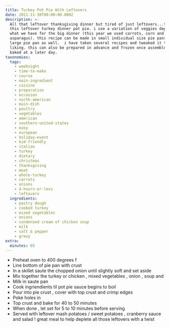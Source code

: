 ```yaml
---
title: Turkey Pot Pie With Leftovers
date: 2011-11-30T00:00:00.000Z
description: >-
  All that leftover thanksgiving dinner but tired of just leftovers...than try
  this leftover turkey dinner pot pie. i use a variation of veggies depending on
  what we have for the big dinner (this year we used carrots, corn and and
  asparagus). this recipe can be made in small individual size pie pans or in a
  large pie pan as well.  i have taken several recipes and tweaked it to my own
  liking. this can also be prepared in advance and frozen once assembled and
  baked at a later day.
taxonomies:
  tags:
    - weeknight
    - time-to-make
    - course
    - main-ingredient
    - cuisine
    - preparation
    - occasion
    - north-american
    - main-dish
    - poultry
    - vegetables
    - american
    - southern-united-states
    - easy
    - european
    - holiday-event
    - kid-friendly
    - italian
    - turkey
    - dietary
    - christmas
    - thanksgiving
    - meat
    - whole-turkey
    - carrots
    - onions
    - 4-hours-or-less
    - leftovers
  ingredients:
    - pastry dough
    - cooked turkey
    - mixed vegetables
    - onions
    - condensed cream of chicken soup
    - milk
    - salt & pepper
    - gravy
extra:
  minutes: 65
---
```

 - Preheat oven to 400 degrees f
 - Line bottom of pie pan with crust
 - In a skillet saute the chopped onion until slightly soft and set aside
 - Mix together the turkey or chicken , mixed vegetables , onion , soup and
 - Milk in saute pan
 - Cook ingriendients til pot pie sauce begins to boil
 - Pour into pie crust , cover with top crust and crimp edges
 - Poke holes in
 - Top crust and bake for 40 to 50 minutes
 - When done , let set for 5 to 10 minutes before serving
 - Served with leftover mash potatoes / sweet potatoes , cranberry sauce and salad ! great meal to help deplete all those leftovers with a twist
